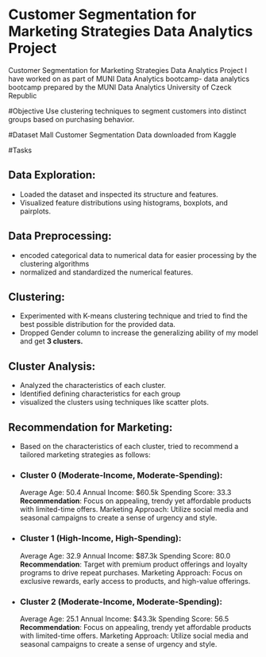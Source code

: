# Customer Segmentation for Marketing Strategies Data Analytics Project
Customer Segmentation for Marketing Strategies Data Analytics Project I have worked on as part of MUNI Data Analytics bootcamp- data analytics bootcamp prepared by the MUNI Data Analytics University of Czeck Republic

#Objective
Use clustering techniques to segment customers into distinct groups based on purchasing behavior.

#Dataset
Mall Customer Segmentation Data downloaded from Kaggle

#Tasks
## Data Exploration: 
- Loaded the dataset and inspected its structure and features. 
- Visualized feature distributions using histograms, boxplots, and pairplots.

## Data Preprocessing:
- encoded categorical data to numerical data for easier processing by the clustering algorithms
- normalized and standardized the numerical features.

## Clustering: 
- Experimented with K-means clustering technique and tried to find the best possible distribution for the provided data.
- Dropped Gender column to increase the generalizing ability of my model and get **3 clusters.**

## Cluster Analysis: 
- Analyzed the characteristics of each cluster.
- Identified defining characteristics for each group
- visualized the clusters using techniques like scatter plots.

## Recommendation for Marketing: 
- Based on the characteristics of each cluster, tried to recommend a tailored marketing strategies as follows:
- ### Cluster 0 (Moderate-Income, Moderate-Spending):
  Average Age: 50.4
  Annual Income: $60.5k
  Spending Score: 33.3
  **Recommendation**: Focus on appealing, trendy yet affordable products with limited-time offers.
  Marketing Approach: Utilize social media and seasonal campaigns to create a sense of urgency and style.

- ### Cluster 1 (High-Income, High-Spending):
  Average Age: 32.9
  Annual Income: $87.3k
  Spending Score: 80.0
  **Recommendation**: Target with premium product offerings and loyalty programs to drive repeat purchases.
  Marketing Approach: Focus on exclusive rewards, early access to products, and high-value offerings.

- ### Cluster 2 (Moderate-Income, Moderate-Spending):
  Average Age: 25.1
  Annual Income: $43.3k
  Spending Score: 56.5
  **Recommendation**: Focus on appealing, trendy yet affordable products with limited-time offers.
  Marketing Approach: Utilize social media and seasonal campaigns to create a sense of urgency and style.


